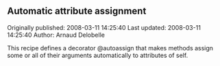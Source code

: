 ## Automatic attribute assignment 
Originally published: 2008-03-11 14:25:40 
Last updated: 2008-03-11 14:25:40 
Author: Arnaud Delobelle 
 
This recipe defines a decorator @autoassign that makes methods assign some or all of their arguments automatically to attributes of self.